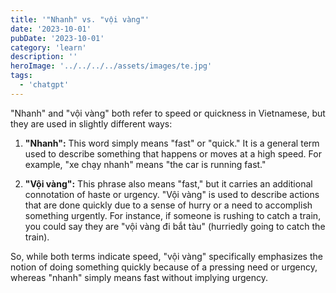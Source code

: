 ```yaml
---
title: '"Nhanh" vs. "vội vàng"'
date: '2023-10-01'
pubDate: '2023-10-01'
category: 'learn'
description: ''
heroImage: '../../../../assets/images/te.jpg'
tags:
  - 'chatgpt'
---
```


"Nhanh" and "vội vàng" both refer to speed or quickness in Vietnamese, but they are used in slightly different ways:

1. **"Nhanh":** This word simply means "fast" or "quick." It is a general term used to describe something that happens or moves at a high speed. For example, "xe chạy nhanh" means "the car is running fast."

2. **"Vội vàng":** This phrase also means "fast," but it carries an additional connotation of haste or urgency. "Vội vàng" is used to describe actions that are done quickly due to a sense of hurry or a need to accomplish something urgently. For instance, if someone is rushing to catch a train, you could say they are "vội vàng đi bắt tàu" (hurriedly going to catch the train).

So, while both terms indicate speed, "vội vàng" specifically emphasizes the notion of doing something quickly because of a pressing need or urgency, whereas "nhanh" simply means fast without implying urgency.
